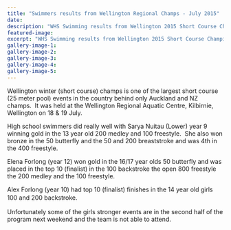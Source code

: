 ```yaml
---
title: "Swimmers results from Wellington Regional Champs - July 2015"
date: 
description: "WHS Swimming results from Wellington 2015 Short Course Championships held in Wellington on 18 and 19 July 2015."
featured-image: 
excerpt: "WHS Swimming results from Wellington 2015 Short Course Championships held in Wellington on 18 and 19 July 2015."
gallery-image-1: 
gallery-image-2: 
gallery-image-3: 
gallery-image-4: 
gallery-image-5: 
---
```


<p>Wellington winter (short course) champs is one of the largest short course (25 meter pool) events in the country behind only Auckland and NZ champs. &nbsp;It was held at the Wellington Regional Aquatic Centre, Kilbirnie, Wellington on 18 &amp; 19 July.</p>
<p>High school swimmers did really well with Sarya Nuitau (Lower) year 9 winning gold in the 13 year old 200 medley and 100 freestyle. &nbsp;She also won bronze in the 50 butterfly and the 50 and 200 breaststroke and was 4th in the 400 freestyle.</p>
<p>Elena Forlong (year 12) won gold in the 16/17 year olds 50 butterfly and was placed in the top 10 (finalist) in the 100 backstroke the open 800 freestyle the 200 medley and the 100 freestyle.</p>
<p>Alex Forlong (year 10) had top 10 (finalist) finishes in the 14 year old girls 100 and 200 backstroke.<span style="line-height: 1.5;">&nbsp;</span></p>
<p>Unfortunately some of the girls stronger events are in the second half of the program next weekend and the team is not able to attend.</p>

